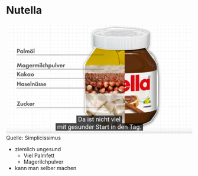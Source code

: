 # Nutella
 ![Quelle: Simplicissimus](__Attatchments/nutella.png) Quelle: Simplicissimus
 
- ziemlich ungesund
	- Viel Palmfett
	- Magerilchpulver
- kann man selber machen